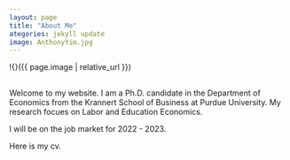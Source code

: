 ```yaml
---
layout: page
title: "About Me"
ategories: jekyll update
image: AnthonyYim.jpg
---
```

!{}({{ page.image | relative_url }})

##

Welcome to my website. I am a Ph.D. candidate in the Department of Economics from the Krannert School of Business at Purdue University. My research focues on Labor and Education Economics.

I will be on the job market for 2022 - 2023.

Here is my cv.
